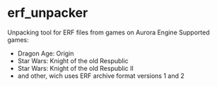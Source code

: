 # erf_unpacker
Unpacking tool for ERF files from games on Aurora Engine
Supported games:
- Dragon Age: Origin
- Star Wars: Knight of the old Respublic
- Star Wars: Knight of the old Respublic II
- and other, wich uses ERF archive format versions 1 and 2

